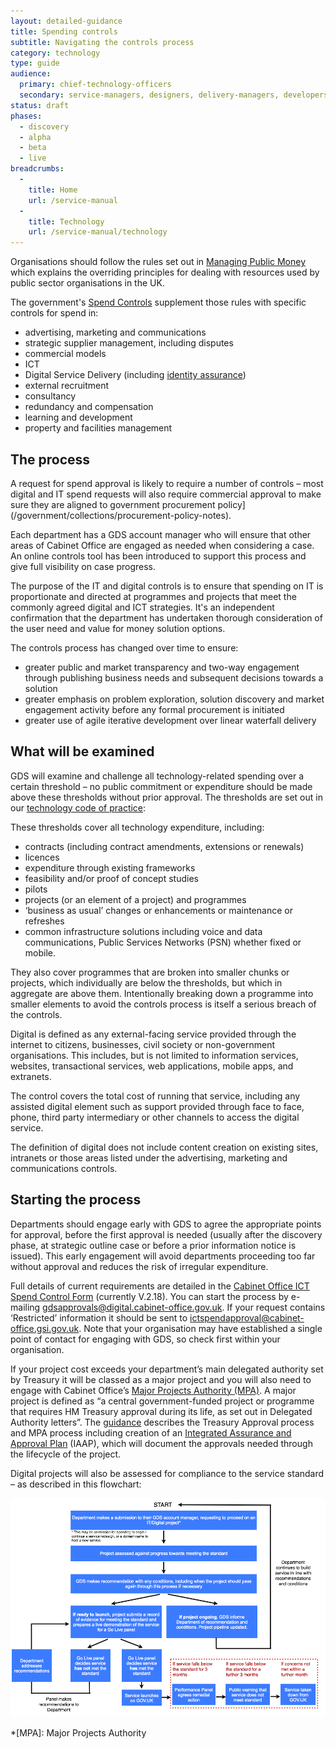 ```yaml
---
layout: detailed-guidance
title: Spending controls
subtitle: Navigating the controls process
category: technology
type: guide
audience:
  primary: chief-technology-officers
  secondary: service-managers, designers, delivery-managers, developers, tech-archs
status: draft
phases:
  - discovery
  - alpha
  - beta
  - live
breadcrumbs:
  -
    title: Home
    url: /service-manual
  -
    title: Technology
    url: /service-manual/technology
---
```


Organisations should follow the rules set out in [Managing Public Money](http://www.hm-treasury.gov.uk/psr_mpm_index.htm) which explains the overriding principles for dealing with resources used by public sector organisations in the UK.

The government's [Spend Controls](https://www.gov.uk/government/publications/cabinet-office-controls) supplement those rules with specific controls for spend in:

* advertising, marketing and communications
* strategic supplier management, including disputes
* commercial models
* ICT
* Digital Service Delivery (including [identity assurance](/service-manual/identity-assurance))
* external recruitment
* consultancy
* redundancy and compensation
* learning and development
* property and facilities management

## The process

A request for spend approval is likely to require a number of controls – most digital and IT spend requests will also require commercial approval to make sure they are aligned to government procurement policy](/government/collections/procurement-policy-notes).

Each department has a GDS account manager who will ensure that other areas of Cabinet Office are engaged as needed when considering a case. An online controls tool has been introduced to support this process and give full visibility on case progress.

The purpose of the IT and digital controls is to ensure that spending on IT is proportionate and directed at programmes and projects that meet the commonly agreed digital and ICT strategies. It's an independent confirmation that the department has undertaken thorough consideration of the user need and value for money solution options. 

The controls process has changed over time to ensure:

* greater public and market transparency and two-way engagement through publishing business needs and subsequent decisions towards a solution
* greater emphasis on problem exploration, solution discovery and market engagement activity before any formal procurement is initiated
* greater use of agile iterative development over linear waterfall delivery

## What will be examined

GDS will examine and challenge all technology-related spending over a certain threshold – no public commitment or expenditure should be made above these thresholds without prior approval. The thresholds are set out in our [technology code of practice](/service-manual/technology/code-of-practice):

These thresholds cover all technology expenditure, including:

- contracts (including contract amendments, extensions or renewals)
- licences
- expenditure through existing frameworks
- feasibility and/or proof of concept studies
- pilots
- projects (or an element of a project) and programmes
- ‘business as usual’ changes or enhancements or maintenance or refreshes
- common infrastructure solutions including voice and data communications, Public Services Networks (PSN) whether fixed or mobile.

They also cover programmes that are broken into smaller chunks or projects, which individually are below the thresholds, but which in aggregate are above them. Intentionally breaking down a programme into smaller elements to avoid the controls process is itself a serious breach of the controls.

Digital is defined as any external-facing service provided through the internet to citizens, businesses, civil society or non-government organisations.  This includes, but is not limited to information services, websites, transactional services, web applications, mobile apps, and extranets. 

The control covers the total cost of running that service, including any assisted digital element such as support provided through face to face, phone, third party intermediary or other channels to access the digital service. 

The definition of digital does not include content creation on existing sites, intranets or those areas listed under the advertising, marketing and communications controls.

## Starting the process

Departments should engage early with GDS to agree the appropriate points for approval, before the first approval is needed (usually after the discovery phase, at strategic outline case or before a prior information notice is issued).  This early engagement will avoid departments proceeding too far without approval and reduces the risk of irregular expenditure.

Full details of current requirements are detailed in the [Cabinet Office ICT Spend Control Form](https://www.gov.uk/government/publications/cabinet-office-controls) (currently V.2.18).  You can start the process by e-mailing [gdsapprovals@digital.cabinet-office.gov.uk](mailto:gdsapprovals@digital.cabinet-office.gov.uk). If your request contains ‘Restricted’ information it should be sent to [ictspendapproval@cabinet-office.gsi.gov.uk](mailto:ictspendapproval@cabinet-office.gsi.gov.uk). Note that your organisation may have established a single point of contact for engaging with GDS, so check first within your organisation.

If your project cost exceeds your department’s main delegated authority set by Treasury it will be classed as a major project and you will also need to engage with Cabinet Office’s [Major Projects Authority (MPA)](https://www.gov.uk/government/policy-teams/126). A major project is defined as “a central government-funded project or programme that requires HM Treasury approval during its life, as set out in Delegated Authority letters”. The [guidance](http://www.hm-treasury.gov.uk/d/major_projects_approvals_assurance_guidance.PDF) describes the Treasury Approval process and MPA process including creation of an [Integrated Assurance and Approval Plan](https://www.gov.uk/government/uploads/system/uploads/attachment_data/file/61374/MPA_20Guidance.pdf) (IAAP), which will document the approvals needed through the lifecycle of the project.

Digital projects will also be assessed for compliance to the service standard – as described in this flowchart:

![Compliance flowchart](/service-manual/assets/images/spending-controls/flowchart.png)

*[MPA]: Major Projects Authority
